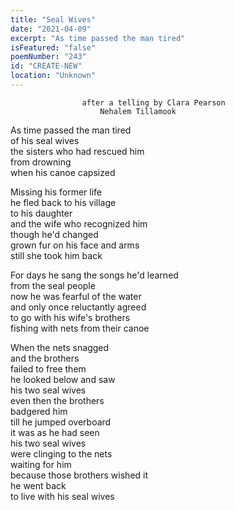 ```yaml
---
title: "Seal Wives"
date: "2021-04-09"
excerpt: "As time passed the man tired"
isFeatured: "false"
poemNumber: "243"
id: "CREATE-NEW"
location: "Unknown"
---
```


    				after a telling by Clara Pearson
    					Nehalem Tillamook

As time passed the man tired  
of his seal wives  
the sisters who had rescued him  
from drowning  
when his canoe capsized

Missing his former life  
he fled back to his village  
to his daughter  
and the wife who recognized him  
though he'd changed  
grown fur on his face and arms  
still she took him back

For days he sang the songs he'd learned  
from the seal people  
now he was fearful of the water  
and only once reluctantly agreed  
to go with his wife's brothers  
fishing with nets from their canoe

When the nets snagged  
and the brothers  
failed to free them  
he looked below and saw  
his two seal wives  
even then the brothers  
badgered him  
till he jumped overboard  
it was as he had seen  
his two seal wives  
were clinging to the nets  
waiting for him  
because those brothers wished it  
he went back  
to live with his seal wives
